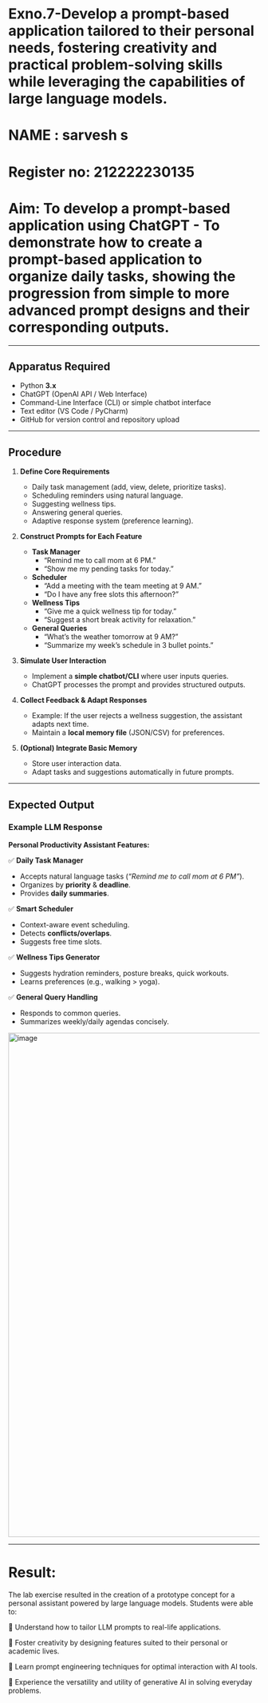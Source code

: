 # Exno.7-Develop a prompt-based application tailored to their personal needs, fostering creativity and practical problem-solving skills while leveraging the capabilities of large language models.


# NAME : sarvesh s
# Register no: 212222230135
# Aim: To develop a prompt-based application using ChatGPT - To demonstrate how to create a prompt-based application to organize daily tasks, showing the progression from simple to more advanced prompt designs and their corresponding outputs.

---

## Apparatus Required  
- Python **3.x**  
- ChatGPT (OpenAI API / Web Interface)  
- Command-Line Interface (CLI) or simple chatbot interface  
- Text editor (VS Code / PyCharm)  
- GitHub for version control and repository upload  

---

## Procedure  

1. **Define Core Requirements**  
   - Daily task management (add, view, delete, prioritize tasks).  
   - Scheduling reminders using natural language.  
   - Suggesting wellness tips.  
   - Answering general queries.  
   - Adaptive response system (preference learning).  

2. **Construct Prompts for Each Feature**  
   - **Task Manager**  
     - “Remind me to call mom at 6 PM.”  
     - “Show me my pending tasks for today.”  
   - **Scheduler**  
     - “Add a meeting with the  team meeting at 9 AM.”  
     - “Do I have any free slots this afternoon?”  
   - **Wellness Tips**  
     - “Give me a quick wellness tip for today.”  
     - “Suggest a short break activity for relaxation.”  
   - **General Queries**  
     - “What’s the weather tomorrow at 9 AM?”  
     - “Summarize my week’s schedule in 3 bullet points.”  

3. **Simulate User Interaction**  
   - Implement a **simple chatbot/CLI** where user inputs queries.  
   - ChatGPT processes the prompt and provides structured outputs.  

4. **Collect Feedback & Adapt Responses**  
   - Example: If the user rejects a wellness suggestion, the assistant adapts next time.  
   - Maintain a **local memory file** (JSON/CSV) for preferences.  

5. **(Optional) Integrate Basic Memory**  
   - Store user interaction data.  
   - Adapt tasks and suggestions automatically in future prompts.  

---

## Expected Output  

### Example LLM Response  

**Personal Productivity Assistant Features:**  

✅ **Daily Task Manager**  
- Accepts natural language tasks (*“Remind me to call mom at 6 PM”*).  
- Organizes by **priority** & **deadline**.  
- Provides **daily summaries**.  

✅ **Smart Scheduler**  
- Context-aware event scheduling.  
- Detects **conflicts/overlaps**.  
- Suggests free time slots.  

✅ **Wellness Tips Generator**  
- Suggests hydration reminders, posture breaks, quick workouts.  
- Learns preferences (e.g., walking > yoga).  

✅ **General Query Handling**  
- Responds to common queries.  
- Summarizes weekly/daily agendas concisely.

<img width="1124" height="1010" alt="image" src="https://github.com/user-attachments/assets/37d0969f-a8d8-4ac6-bea4-0559b481810e" />



---

# Result: 

The lab exercise resulted in the creation of a prototype concept for a personal assistant powered by large language models. Students were able to:

 Understand how to tailor LLM prompts to real-life applications.

 Foster creativity by designing features suited to their personal or academic lives.

 Learn prompt engineering techniques for optimal interaction with AI tools.

 Experience the versatility and utility of generative AI in solving everyday problems.
